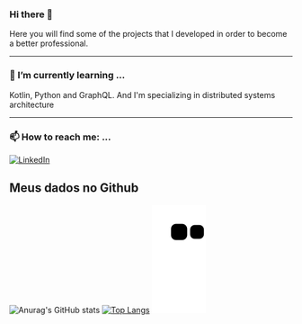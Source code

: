 ### Hi there 👋
Here you will find some of the projects that I developed in order to become a better professional.
<hr></hr>


<h3> 🌱 I’m currently learning ...</h3>
Kotlin, Python and GraphQL. And I'm specializing in distributed systems architecture

<hr></hr>
<h3> 📫 How to reach me: ...</h3>
<a href="https://www.linkedin.com/in/jonathan-augusto-jorge-7a582342/" rel="nofollow">
    <img src="https://raw.githubusercontent.com/MikeCodesDotNET/MikeCodesDotNET/a8abbf37441f3253f74ea255a47f289208d7568c/Resources/linkedIn.svg" alt="LinkedIn" style="max-width:100%;">
  </a>


## Meus dados no Github
![Anurag's GitHub stats](https://github-readme-stats.vercel.app/api?username=Jonajor&show_icons=true)
[![Top Langs](https://github-readme-stats.vercel.app/api/top-langs/?username=Jonajor&layout=compact)](https://github.com/Jonajor)
![Snake animation](https://github.com/rafaballerini/rafaballerini/blob/output/github-contribution-grid-snake.svg)

<!--
**Jonajor/Jonajor** is a ✨ _special_ ✨ repository because its `README.md` (this file) appears on your GitHub profile.

Here are some ideas to get you started:

- 🔭 I am currently working with ...
### 🌱 I’m currently learning ...
Kotlin, Python and GraphQL. And I'm specializing in distributed systems architecture
- 👯 I’m looking to collaborate on ...
- 🤔 I’m looking for help with ...
- 💬 Ask me about ...
### 📫 How to reach me: ...
 <a href="#">
    <img src="https://raw.githubusercontent.com/MikeCodesDotNET/ColoredBadges/4a38660afb7be89a6032218589b4454a1285c7f8/svg/social/linkedin.svg" alt="example badge" style="vertical-align:top margin:6px 4px">
  </a>  
- 😄 Pronouns: ...
- ⚡ Fun fact: ...
-->

